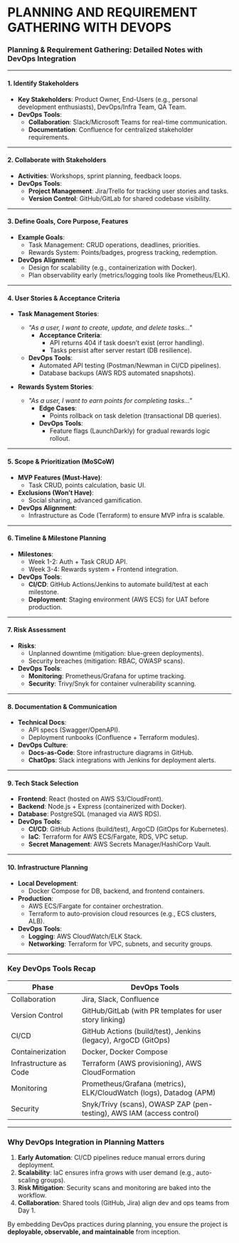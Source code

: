 # PLANNING AND REQUIREMENT GATHERING WITH DEVOPS

### **Planning & Requirement Gathering: Detailed Notes with DevOps Integration**

---

#### **1. Identify Stakeholders**  
- **Key Stakeholders**: Product Owner, End-Users (e.g., personal development enthusiasts), DevOps/Infra Team, QA Team.  
- **DevOps Tools**:  
  - **Collaboration**: Slack/Microsoft Teams for real-time communication.  
  - **Documentation**: Confluence for centralized stakeholder requirements.  

---

#### **2. Collaborate with Stakeholders**  
- **Activities**: Workshops, sprint planning, feedback loops.  
- **DevOps Tools**:  
  - **Project Management**: Jira/Trello for tracking user stories and tasks.  
  - **Version Control**: GitHub/GitLab for shared codebase visibility.  

---

#### **3. Define Goals, Core Purpose, Features**  
- **Example Goals**:  
  - Task Management: CRUD operations, deadlines, priorities.  
  - Rewards System: Points/badges, progress tracking, redemption.  
- **DevOps Alignment**:  
  - Design for scalability (e.g., containerization with Docker).  
  - Plan observability early (metrics/logging tools like Prometheus/ELK).  

---

#### **4. User Stories & Acceptance Criteria**  
- **Task Management Stories**:  
  - *"As a user, I want to create, update, and delete tasks..."*  
    - **Acceptance Criteria**:  
      - API returns 404 if task doesn’t exist (error handling).  
      - Tasks persist after server restart (DB resilience).  
  - **DevOps Tools**:  
    - Automated API testing (Postman/Newman in CI/CD pipelines).  
    - Database backups (AWS RDS automated snapshots).  

- **Rewards System Stories**:  
  - *"As a user, I want to earn points for completing tasks..."*  
    - **Edge Cases**:  
      - Points rollback on task deletion (transactional DB queries).  
    - **DevOps Tools**:  
      - Feature flags (LaunchDarkly) for gradual rewards logic rollout.  

---

#### **5. Scope & Prioritization (MoSCoW)**  
- **MVP Features (Must-Have)**:  
  - Task CRUD, points calculation, basic UI.  
- **Exclusions (Won’t Have)**:  
  - Social sharing, advanced gamification.  
- **DevOps Alignment**:  
  - Infrastructure as Code (Terraform) to ensure MVP infra is scalable.  

---

#### **6. Timeline & Milestone Planning**  
- **Milestones**:  
  - Week 1-2: Auth + Task CRUD API.  
  - Week 3-4: Rewards system + Frontend integration.  
- **DevOps Tools**:  
  - **CI/CD**: GitHub Actions/Jenkins to automate build/test at each milestone.  
  - **Deployment**: Staging environment (AWS ECS) for UAT before production.  

---

#### **7. Risk Assessment**  
- **Risks**:  
  - Unplanned downtime (mitigation: blue-green deployments).  
  - Security breaches (mitigation: RBAC, OWASP scans).  
- **DevOps Tools**:  
  - **Monitoring**: Prometheus/Grafana for uptime tracking.  
  - **Security**: Trivy/Snyk for container vulnerability scanning.  

---

#### **8. Documentation & Communication**  
- **Technical Docs**:  
  - API specs (Swagger/OpenAPI).  
  - Deployment runbooks (Confluence + Terraform modules).  
- **DevOps Culture**:  
  - **Docs-as-Code**: Store infrastructure diagrams in GitHub.  
  - **ChatOps**: Slack integrations with Jenkins for deployment alerts.  

---

#### **9. Tech Stack Selection**  
- **Frontend**: React (hosted on AWS S3/CloudFront).  
- **Backend**: Node.js + Express (containerized with Docker).  
- **Database**: PostgreSQL (managed via AWS RDS).  
- **DevOps Tools**:  
  - **CI/CD**: GitHub Actions (build/test), ArgoCD (GitOps for Kubernetes).  
  - **IaC**: Terraform for AWS ECS/Fargate, RDS, VPC setup.  
  - **Secret Management**: AWS Secrets Manager/HashiCorp Vault.  

---

#### **10. Infrastructure Planning**  
- **Local Development**:  
  - Docker Compose for DB, backend, and frontend containers.  
- **Production**:  
  - AWS ECS/Fargate for container orchestration.  
  - Terraform to auto-provision cloud resources (e.g., ECS clusters, ALB).  
- **DevOps Tools**:  
  - **Logging**: AWS CloudWatch/ELK Stack.  
  - **Networking**: Terraform for VPC, subnets, and security groups.  

---

### **Key DevOps Tools Recap**  
| **Phase**               | **DevOps Tools**                                                                 |  
|-------------------------|---------------------------------------------------------------------------------|  
| Collaboration           | Jira, Slack, Confluence                                                        |  
| Version Control         | GitHub/GitLab (with PR templates for user story linking)                       |  
| CI/CD                   | GitHub Actions (build/test), Jenkins (legacy), ArgoCD (GitOps)                 |  
| Containerization        | Docker, Docker Compose                                                         |  
| Infrastructure as Code  | Terraform (AWS provisioning), AWS CloudFormation                               |  
| Monitoring              | Prometheus/Grafana (metrics), ELK/CloudWatch (logs), Datadog (APM)             |  
| Security                | Snyk/Trivy (scans), OWASP ZAP (pen-testing), AWS IAM (access control)          |  

---

### **Why DevOps Integration in Planning Matters**  
1. **Early Automation**: CI/CD pipelines reduce manual errors during deployment.  
2. **Scalability**: IaC ensures infra grows with user demand (e.g., auto-scaling groups).  
3. **Risk Mitigation**: Security scans and monitoring are baked into the workflow.  
4. **Collaboration**: Shared tools (GitHub, Jira) align dev and ops teams from Day 1.  

By embedding DevOps practices during planning, you ensure the project is **deployable, observable, and maintainable** from inception.